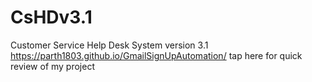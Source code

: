 # CsHDv3.1

Customer Service Help Desk System version 3.1
https://parth1803.github.io/GmailSignUpAutomation/ tap here for quick review of my project

